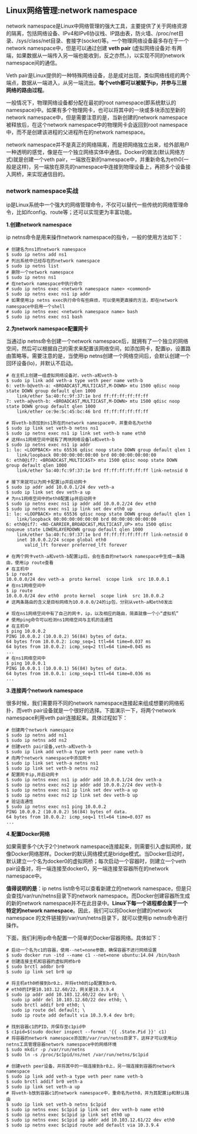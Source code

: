 ## Linux网络管理:network namespace

network namespace是Linux中网络管理的强大工具，主要提供了关于网络资源的隔离，包括网络设备、IPv4和IPv6协议栈、IP路由表，防火墙、/proc/net目录、/sys/class/net目录、套接字(socket)等。一个物理网络设备最多存在于一个network namespace中，但是可以通过创建 **veth pair** (虚拟网络设备对:有两端，如果数据从一端传入另一端也能收到，反之亦然。)，以实现不同的network namespace间的通信。

Veth pair是Linux提供的一种特殊网络设备，总是成对出现，类似网络线缆的两个端点，数据从一端进入，从另一端流出。**每个veth都可以被赋予ip，并参与三层网络的路由过程**。

一般情况下，物理网络设备都分配在最初的root namespace(即系统默认的namespace)中。如果有多个物理网卡，也可以将其中的一块或多块添加至新的network namespace中，但是需要注意的是，当新创建的network namespace被释放后，在这个network namespace中的物理网卡会返回到root namespace中，而不是创建该进程的父进程所在的network namespace。

network namespace并不是真正的网络隔离，而是把网络独立出来，给外部用户一种透明的感觉，像是在一个独立网络实体中通信。Docker的做法(默认网络方式)就是创建一个veth pair，一端放在新的namespace中，并重新命名为eth0(一般是这样)，另一端放在原先的namespace中连接到物理设备上，再把多个设备接入网桥，来实现通信目的。

### network namespace实战

ip是Linux系统中一个强大的网络管理命令，不仅可以替代一些传统的网络管理命令，比如ifconfig、route等；还可以实现更为丰富功能。

**1.创建network namespace**

ip netns命令是用来操作network namespace的指令，一般的使用方法如下：

```
# 创建名为ns1的network namespace
$ sudo ip netns add ns1
# 列出系统中已经存在的network namespace
$ sudo ip netns list
# 删除一个network namespace
$ sudo ip netns ns1
# 在network namespace中执行命令
# sudo ip netns exec <network namespace name> <commond>
$ sudo ip netns exec ns1 ip addr
# 如果使用ip netns exec执行命令有些麻烦，可以使用更直接的方法，即在network namespace中启用一个shell
# sudo ip netns exec <network namespace name> bash
$ sudo ip netns exec ns1 bash
```

**2.为network namespace配置网卡**

当通过ip netns命令创建一个network namespace后，就拥有了一个独立的网络空间，然后可以根据自己的需求来配置该网络空间，如添加网卡，配置ip，设置路由策略等。需要注意的是，当使用ip netns创建一个网络空间后，会默认创建一个回环设备(lo)，并默认不启动。

```
# 在主机上创建一组虚拟网络设备对，veth-a和veth-b
$ sudo ip link add veth-a type veth peer name veth-b
6: veth-b@veth-a: <BROADCAST,MULTICAST,M-DOWN> mtu 1500 qdisc noop state DOWN group default qlen 1000
    link/ether 5a:40:fc:9f:37:1e brd ff:ff:ff:ff:ff:ff
7: veth-a@veth-b: <BROADCAST,MULTICAST,M-DOWN> mtu 1500 qdisc noop state DOWN group default qlen 1000
    link/ether ce:9e:5c:45:bc:46 brd ff:ff:ff:ff:ff:ff

# 将veth-b添加到ns1所在的network namespace中，并重命名为eth0
$ sudo ip link set veth-b netns ns1
$ sudo ip netns exec ns1 ip link set veth-b name eth0
# 这样ns1网络空间中就有了两块网络设备lo和veth-b
$ sudo ip netns exec ns1 ip addr
1: lo: <LOOPBACK> mtu 65536 qdisc noop state DOWN group default qlen 1
    link/loopback 00:00:00:00:00:00 brd 00:00:00:00:00:00
6: eth0@if7: <BROADCAST,MULTICAST> mtu 1500 qdisc noop state DOWN group default qlen 1000
    link/ether 5a:40:fc:9f:37:1e brd ff:ff:ff:ff:ff:ff link-netnsid 0

# 接下来就可以为网卡配置ip并启动网卡
$ sudo ip addr add 10.0.0.1/24 dev veth-a
$ sudo ip link set dev veth-a up
# 为ns1网络空间中的eth0配置ip并启动网卡
$ sudo ip netns exec ns1 ip addr add 10.0.0.2/24 dev eth0
$ sudo ip netns exec ns1 ip link set dev eth0 up
1: lo: <LOOPBACK> mtu 65536 qdisc noop state DOWN group default qlen 1
    link/loopback 00:00:00:00:00:00 brd 00:00:00:00:00:00
6: eth0@if7: <NO-CARRIER,BROADCAST,MULTICAST,UP> mtu 1500 qdisc noqueue state LOWERLAYERDOWN group default qlen 1000
    link/ether 5a:40:fc:9f:37:1e brd ff:ff:ff:ff:ff:ff link-netnsid 0
    inet 10.0.0.2/24 scope global eth0
       valid_lft forever preferred_lft forever

# 在两个网卡veth-a和veth-b配置ip后，会在各自的network namespace中生成一条路由，使用ip route查看
# 在主机中
$ ip route
10.0.0.0/24 dev veth-a  proto kernel  scope link  src 10.0.0.1
# 在ns1网络空间中
$ ip route
10.0.0.0/24 dev eth0  proto kernel  scope link  src 10.0.0.2
# 这两条路由的含义是目标网络为10.0.0.0/24的ip包，分别从veth-a和eth0发出

# 现在ns1网络空间中有了自己的网卡，ip，以及相应的路由，简直就像一个小“虚拟机”
# 使用ping命令可以检测ns1网络空间与主机的连通性
# 在主机中
$ ping 10.0.0.2
PING 10.0.0.2 (10.0.0.2) 56(84) bytes of data.
64 bytes from 10.0.0.2: icmp_seq=1 ttl=64 time=0.037 ms
64 bytes from 10.0.0.2: icmp_seq=2 ttl=64 time=0.045 ms
...
# 在ns1网络空间中
$ ping 10.0.0.1
PING 10.0.0.1 (10.0.0.1) 56(84) bytes of data.
64 bytes from 10.0.0.1: icmp_seq=1 ttl=64 time=0.036 ms
...
```

**3.连接两个network namespace**

很多时候，我们需要将不同的network namespace连接起来组成想要的网络拓扑，而veth pair设备就是一个很好的选择。下面演示一下，将两个network namespace利用veth pair连接起来。具体过程如下：

```
# 创建两个network namespace
$ sudo ip netns add ns1
$ sudo ip netns add ns2
# 创建veth pair设备,veth-a和veth-b
$ sudo ip link add veth-a type veth peer name veth-b
# 向两个network namespace中添加网卡
$ sudo ip link set veth-a netns ns1
$ sudo ip link set veth-b netns ns2
# 配置网卡ip,并启动网卡
$ sudo ip netns exec ns1 ip addr add 10.0.0.1/24 dev veth-a
$ sudo ip netns exec ns2 ip addr add 10.0.0.2/24 dev veth-b
$ sudo ip netns exec ns1 ip link set dev veth-a up
$ sudo ip netns exec ns2 ip link set dev veth-b up
# 验证连通性
$ sudo ip netns exec ns1 ping 10.0.0.2
PING 10.0.0.2 (10.0.0.2) 56(84) bytes of data.
64 bytes from 10.0.0.2: icmp_seq=1 ttl=64 time=0.037 ms
...
```

**4.配置Docker网络**

如果需要多个(大于2个)network namespace连接起来，则需要引入虚拟网桥，就像Docker网络那样。Docker的默认网络模式是bridge模式。当Docker启动时，默认建立一个名为docker0的虚拟网桥；每次启动一个容器时，则建立一个veth pair设备对，将一端连接至docker0，另一端连接至容器所在的network namespace中。

**值得说明的是**：ip netns list命令可以查看新建立的network namespace，但是只会查找/var/run/netns目录下的network namespace。而Docker创建容器所生成的新的network namespace并不在此目录中。**Linux下每一个进程都会属于一个特定的network namespace**。因此，我们可以将Docker创建的network namespace 的文件链接到/var/run/netns目录下，就可以使用ip netns命令进行操作。

下面，我们利用ip命令配置一个简单的Docker容器网络。具体如下：

```
# 启动一个名为c1的容器，使用--net=none参数，确保容器不进行网络设置
$ sudo docker run -itd --name c1 --net=none ubuntu:14.04 /bin/bash
# 创建连接主机和容器的虚拟网桥br0
$ sudo brctl addbr br0
$ sudo ip link set br0 up

# 将主机eth0桥接到br0上，并将eth0的ip配置到br0。
# eth0的IP是10.103.12.60/22，网关是10.3.9.4
$ sudo ip addr add 10.103.12.60/22 dev br0; \
  sudo ip addr del 10.103.12.60/22 dev eth0; \
  sudo brctl addif br0 eth0; \
  sudo ip route del default; \
  sudo ip route add default via 10.3.9.4 dev br0;

# 找到容器c1的PID，并保存至c1pid中
$ c1pid=$(sudo docker inspect --format '{{ .State.Pid }}' c1)
# 将容器的network namespace添加到/var/run/netns目录下，这样才可以使用ip netns工具管理容器network namespace中的网络环境
$ sudo mkdir -p /var/run/netns
$ sudo ln -s /proc/$c1pid/ns/net /var/run/netns/$c1pid

# 创建veth peer设备，并将其中的一端连接到br0上，另一端连接到容器的network namespace
$ sudo ip link add veth-a type veth peer name veth-b
$ sudo brctl addif br0 veth-a
$ sudo ip link set veth-a up
# 将veth-b放到容器c1的network namespace中，重命名为eth0，并为其配置ip和默认路由
$ sudo ip link set veth-b netns $c1pid
$ sudo ip netns exec $c1pid ip link set dev veth-b name eth0
$ sudo ip netns exec $c1pid ip link set eth0 up
$ sudo ip netns exec $c1pid ip addr add 10.103.12.61/22 dev eth0
$ sudo ip netns exec $c1pid route add default via 10.3.9.4
```
